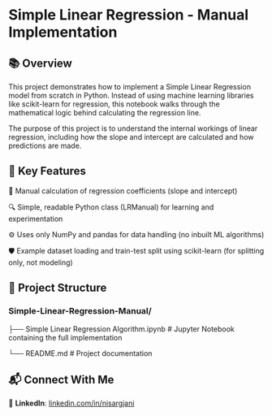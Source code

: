 # Simple Linear Regression - Manual Implementation
## 📚 Overview
This project demonstrates how to implement a Simple Linear Regression model from scratch in Python. Instead of using machine learning libraries like scikit-learn for regression, this notebook walks through the mathematical logic behind calculating the regression line.

The purpose of this project is to understand the internal workings of linear regression, including how the slope and intercept are calculated and how predictions are made.

## 🔑 Key Features
📐 Manual calculation of regression coefficients (slope and intercept)

🔍 Simple, readable Python class (LRManual) for learning and experimentation

⚙️ Uses only NumPy and pandas for data handling (no inbuilt ML algorithms)

🛡️ Example dataset loading and train-test split using scikit-learn (for splitting only, not modeling)

## 📁 Project Structure

### Simple-Linear-Regression-Manual/

├── Simple Linear Regression Algorithm.ipynb   # Jupyter Notebook containing the full implementation

└── README.md                                  # Project documentation

## 📬 Connect With Me
  💼 **LinkedIn**: [linkedin.com/in/nisargjani](https://linkedin.com/in/nisargjani)
